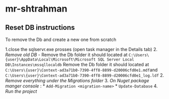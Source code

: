 # mr-shtrahman


## Reset DB instructions
To remove the Db and create a new one from scratch

 1.close the sqlservr.exe prosses (open task manager in the Details tab)
 2.  *Remove old DB* - 	Remove the Db folder it should located at `C:\Users\{user}\AppData\Local\Microsoft\Microsoft SQL Server Local DB\Instances\mssqllocaldb`
 	 		Remove the Db folder it should located at `C:\Users\{user}\Context-ad3a71b0-7390-4ff8-8899-d20006cfd0e1.mdf`and
 			`C:\Users\{user}\Context-ad3a71b0-7390-4ff8-8899-d20006cfd0e1_log.ldf`
 2. *Remove everything under the Migrations folder*
 3. *On Nuget package manger console* :
	 * `Add-Migration <migration-name>`
	 * `Update-Database`
 4. *Run the project*
